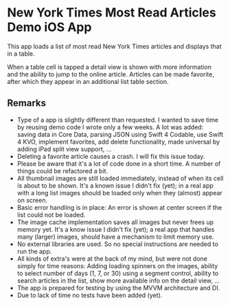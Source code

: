 # New York Times Most Read Articles Demo iOS App

This app loads a list of most read New York Times articles and displays that in a table.

When a table cell is tapped a detail view is shown with more information and the ability to jump to the online article. Articles can be made favorite, after which they appear in an additional list table section.

## Remarks

- Type of a app is slightly different than requested.  I wanted to save time by reusing demo code I wrote only a few weeks.  A lot was added: saving data in Core Data, parsing JSON using Swift 4 Codable, use Swift 4 KVO, implement favorites, add delete functionality, made universal by adding iPad split view support, ...
- Deleting a favorite article causes a crash.  I will fix this issue today.
- Please be aware that it's a lot of code done in a short time.  A number of things could be refactored a bit.
- All thumbnail images are still loaded immediately, instead of when its cell is about to be shown.  It's a known issue I didn't fix (yet); in a real app with a long list images should be loaded only when they (almost) appear on screen.
- Basic error handling is in place: An error is shown at center screen if the list could not be loaded.
- The image cache implementation saves all images but never frees up memory yet.  It's a know issue I didn't fix (yet); a real app that handles many (larger) images, should have a mechanism to limit memory use.
- No external libraries are used.  So no special instructions are needed to run the app.
- All kinds of extra's were at the back of my mind, but were not done simply for time reasons: Adding loading spinners on the images, ability to select number of days (1, 7, or 30) using a segment control, ability to search articles in the list, show more available info on the detail view, ...
- The app is prepared for testing by using the MVVM architecture and DI.
- Due to lack of time no tests have been added (yet).
